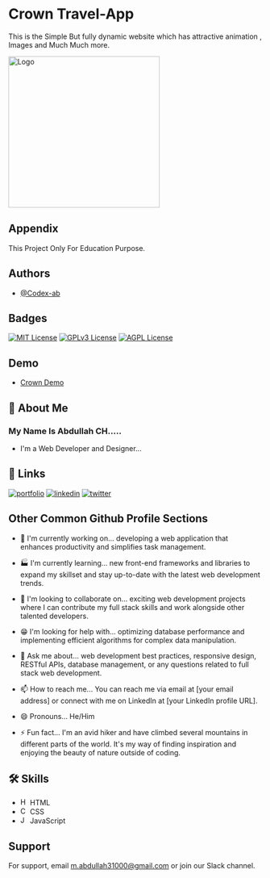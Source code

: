 
# Crown Travel-App

This is the Simple But fully dynamic website which has attractive 
animation , Images and Much Much more.


<img src="https://i.ibb.co/WsNsw6D/Crown.png" alt="Logo" width="300" height="300" align="center">




    
## Appendix

This Project Only For Education Purpose.

## Authors

- [@Codex-ab](https://www.github.com/Codex-ab)


## Badges

[![MIT License](https://img.shields.io/badge/License-MIT-green.svg)](https://choosealicense.com/licenses/mit/)
[![GPLv3 License](https://img.shields.io/badge/License-GPL%20v3-yellow.svg)](https://opensource.org/licenses/)
[![AGPL License](https://img.shields.io/badge/license-AGPL-blue.svg)](http://www.gnu.org/licenses/agpl-3.0)



## Demo

- [Crown Demo](https://codex-ab.github.io/Crown-travelapp/)






## 🚀 About Me
### My Name Is Abdullah CH.....
- I'm a Web Developer and Designer...


## 🔗 Links
[![portfolio](https://img.shields.io/badge/my_portfolio-000?style=for-the-badge&logo=ko-fi&logoColor=white)](https://katherineoelsner.com/)
[![linkedin](https://img.shields.io/badge/linkedin-0A66C2?style=for-the-badge&logo=linkedin&logoColor=white)](https://www.linkedin.com/)
[![twitter](https://img.shields.io/badge/twitter-1DA1F2?style=for-the-badge&logo=twitter&logoColor=white)](https://twitter.com/)


## Other Common Github Profile Sections
- 👨 I'm currently working on... developing a web application that enhances productivity and simplifies task management.

- 🏭 I'm currently learning... new front-end frameworks and libraries to expand my skillset and stay up-to-date with the latest web development trends.

- 👯‍ I'm looking to collaborate on... exciting web development projects where I can contribute my full stack skills and work alongside other talented developers.

- 😁 I'm looking for help with... optimizing database performance and implementing efficient algorithms for complex data manipulation.

- 💬 Ask me about... web development best practices, responsive design, RESTful APIs, database management, or any questions related to full stack web development.

- 📫 How to reach me... You can reach me via email at [your email address] or connect with me on LinkedIn at [your LinkedIn profile URL].

- 😄 Pronouns... He/Him

- ⚡️ Fun fact... I'm an avid hiker and have climbed several mountains in different parts of the world. It's my way of finding inspiration and enjoying the beauty of nature outside of coding.

## 🛠 Skills
- <img src="https://upload.wikimedia.org/wikipedia/commons/6/61/HTML5_logo_and_wordmark.svg" alt="HTML" width="15px"> HTML 
- <img src="https://upload.wikimedia.org/wikipedia/commons/d/d5/CSS3_logo_and_wordmark.svg" alt="CSS" width="15px"> CSS 
- <img src="https://upload.wikimedia.org/wikipedia/commons/9/99/Unofficial_JavaScript_logo_2.svg" alt="JavaScript" width="15px"> JavaScript


## Support

For support, email m.abdullah31000@gmail.com or join our Slack channel.

